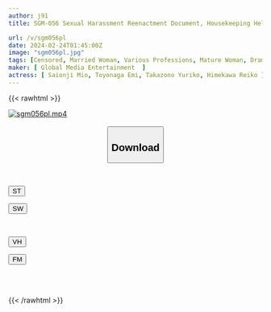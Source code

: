 ```yaml
---
author: j91
title: SGM-056 Sexual Harassment Reenactment Document, Housekeeping Helpers Filmed Gonzo The Moment When Housekeepers In Their 40s And 50s With Their Plump Butts In Pita Bread Get Lewd In Front Of The Camera! ! Too Erotic And Obscene Footage Secretly Filmed With A Hidden Camera! ! Emi Toyonaga, Mio Saionji, Reiko Himekawa, Yuriko Takazono

url: /v/sgm056pl
date: 2024-02-24T01:45:00Z
image: "sgm056pl.jpg"
tags: [Censored, Married Woman, Various Professions, Mature Woman, Drama, Multiple Story	]
maker: [ Global Media Entertainment  ]
actress: [ Saionji Mio, Toyonaga Emi, Takazono Yuriko, Himekawa Reiko ]
---
```



{{< rawhtml >}}

<div class="video" data-videoid="GPXxalYALzh1g01">
    <a href="javascript:;">
        <img src="/v/sgm056pl/sgm056pl.jpg" width="WIDTH" height="HEIGHT" alt="sgm056pl.mp4" loading="lazy">
    </a>
</div>

<script type="text/javascript" src="https://j91.asia/asset/on-demand-st.js"></script>

<br>
  <link rel="stylesheet" href="https://j91.asia/asset/bs5.css">
  
  <center>
  <button class="btn btn-primary" type="button" data-bs-toggle="collapse" data-bs-target=".multi-collapse" aria-expanded="false" aria-controls="multiCollapseExample1 multiCollapseExample2"><h2>Download</h2></button></center>
</p>
<div class="row">
  <div class="col">
    <div class="collapse multi-collapse" id="multiCollapseExample1">
      <div class="card card-body">
	      	      <br>
<div class="buttons">  
<p><a href="https://streamtape.to/v/GPXxalYALzh1g01" target="_blank"><button class="btn-hover color-3"><i class="fa fa-download"></i> ST</button></a></p>
<p><a href="https://cdnwish.com/2jw4epjlx7h6" target="_blank"><button class="btn-hover color-2"><i class="fa fa-download"></i> SW</button></a></p></div>
    </div>
  </div>
</div>
  <div class="col">
    <div class="collapse multi-collapse" id="multiCollapseExample2">
      <div class="card card-body">
	      <br>
<div class="buttons">
<p><a href="javascript:;"><button class="btn-hover color-9"><i class="fa fa-download"></i> VH</button></a></p>
<p><a href="javascript:;"><button class="btn-hover color-8"><i class="fa fa-download"></i> FM</button></a></p></div>
<br><br>
      </div>
    </div>
  </div>
</div>

{{< /rawhtml >}}
